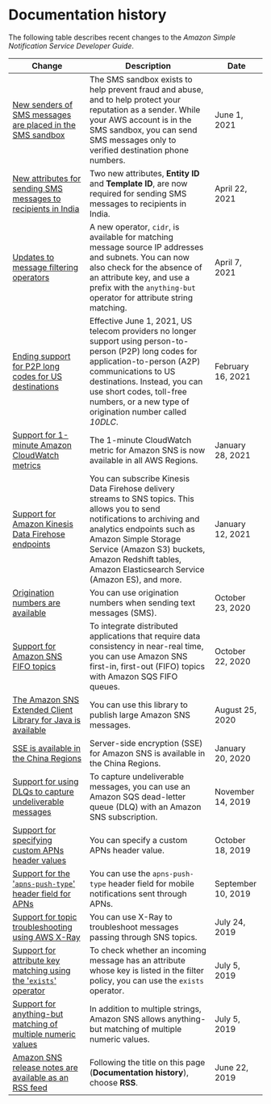# Documentation history<a name="sns-release-notes"></a>

The following table describes recent changes to the *Amazon Simple Notification Service Developer Guide*\.

| Change | Description | Date | 
| --- |--- |--- |
| [New senders of SMS messages are placed in the SMS sandbox](https://docs.aws.amazon.com/sns/latest/dg/sns-sms-sandbox.html) | The SMS sandbox exists to help prevent fraud and abuse, and to help protect your reputation as a sender\. While your AWS account is in the SMS sandbox, you can send SMS messages only to verified destination phone numbers\. | June 1, 2021 | 
| [New attributes for sending SMS messages to recipients in India](https://docs.aws.amazon.com/sns/latest/dg/sns-register-entity-and-template.html) | Two new attributes, **Entity ID** and **Template ID**, are now required for sending SMS messages to recipients in India\. | April 22, 2021 | 
| [Updates to message filtering operators](https://docs.aws.amazon.com/sns/latest/dg/sns-subscription-filter-policies.html) | A new operator, `cidr`, is available for matching message source IP addresses and subnets\. You can now also check for the absence of an attribute key, and use a prefix with the `anything-but` operator for attribute string matching\. | April 7, 2021 | 
| [Ending support for P2P long codes for US destinations](https://docs.aws.amazon.com/sns/latest/dg/channels-sms-us-requirements.html) | Effective June 1, 2021, US telecom providers no longer support using person\-to\-person \(P2P\) long codes for application\-to\-person \(A2P\) communications to US destinations\. Instead, you can use short codes, toll\-free numbers, or a new type of origination number called *10DLC*\. | February 16, 2021 | 
| [Support for 1\-minute Amazon CloudWatch metrics](https://docs.aws.amazon.com/sns/latest/dg/sns-monitoring-using-cloudwatch.html) | The 1\-minute CloudWatch metric for Amazon SNS is now available in all AWS Regions\. | January 28, 2021 | 
| [Support for Amazon Kinesis Data Firehose endpoints](https://docs.aws.amazon.com/sns/latest/dg/sns-firehose-as-subscriber.html) | You can subscribe Kinesis Data Firehose delivery streams to SNS topics\. This allows you to send notifications to archiving and analytics endpoints such as Amazon Simple Storage Service \(Amazon S3\) buckets, Amazon Redshift tables, Amazon Elasticsearch Service \(Amazon ES\), and more\. | January 12, 2021 | 
| [Origination numbers are available](https://docs.aws.amazon.com/sns/latest/dg/sms_publish-to-phone.html) | You can use origination numbers when sending text messages \(SMS\)\. | October 23, 2020 | 
| [Support for Amazon SNS FIFO topics](https://docs.aws.amazon.com/sns/latest/dg/sns-fifo-topics.html) | To integrate distributed applications that require data consistency in near\-real time, you can use Amazon SNS first\-in, first\-out \(FIFO\) topics with Amazon SQS FIFO queues\. | October 22, 2020 | 
| [The Amazon SNS Extended Client Library for Java is available](https://docs.aws.amazon.com/sns/latest/dg/large-message-payloads.html) | You can use this library to publish large Amazon SNS messages\. | August 25, 2020 | 
| [SSE is available in the China Regions](https://docs.aws.amazon.com/sns/latest/dg/sns-server-side-encryption.html) | Server\-side encryption \(SSE\) for Amazon SNS is available in the China Regions\. | January 20, 2020 | 
| [Support for using DLQs to capture undeliverable messages](https://docs.aws.amazon.com/sns/latest/dg/sns-dead-letter-queues.html) | To capture undeliverable messages, you can use an Amazon SQS dead\-letter queue \(DLQ\) with an Amazon SNS subscription\. | November 14, 2019 | 
| [Support for specifying custom APNs header values](https://docs.aws.amazon.com/sns/latest/dg/sns-send-custom-platform-specific-payloads-mobile-devices.html#specify-custom-header-value) | You can specify a custom APNs header value\. | October 18, 2019 | 
| [Support for the '`apns-push-type`' header field for APNs](https://docs.aws.amazon.com/sns/latest/dg/sns-send-custom-platform-specific-payloads-mobile-devices.html) | You can use the `apns-push-type` header field for mobile notifications sent through APNs\. | September 10, 2019 | 
| [Support for topic troubleshooting using AWS X\-Ray](https://docs.aws.amazon.com/sns/latest/dg/sns-troubleshooting.html#sns-troubleshooting-using-x-ray) | You can use X\-Ray to troubleshoot messages passing through SNS topics\. | July 24, 2019 | 
| [Support for attribute key matching using the '`exists`' operator](https://docs.aws.amazon.com/sns/latest/dg/sns-subscription-filter-policies.html#attribute-key-matching) | To check whether an incoming message has an attribute whose key is listed in the filter policy, you can use the `exists` operator\. | July 5, 2019 | 
| [Support for anything\-but matching of multiple numeric values](https://docs.aws.amazon.com/sns/latest/dg/sns-subscription-filter-policies.html#numeric-anything-but-matching) | In addition to multiple strings, Amazon SNS allows anything\-but matching of multiple numeric values\. | July 5, 2019 | 
| [Amazon SNS release notes are available as an RSS feed](https://docs.aws.amazon.com/sns/latest/dg/sns-release-notes.html) | Following the title on this page \(**Documentation history**\), choose **RSS**\. | June 22, 2019 | 